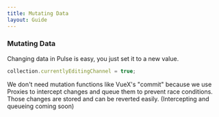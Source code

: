```yaml
---
title: Mutating Data
layout: Guide
---
```


### Mutating Data

Changing data in Pulse is easy, you just set it to a new value.

```js
collection.currentlyEditingChannel = true;
```

We don't need mutation functions like VueX's "commit" because we use Proxies to intercept changes and queue them to prevent race conditions. Those changes are stored and can be reverted easily. (Intercepting and queueing coming soon)
